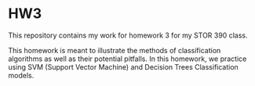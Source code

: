 # HW3

This repository contains my work for homework 3 for my STOR 390 class. 

This homework is meant to illustrate the methods of classification algorithms as well as their potential pitfalls. In this homework, we practice using SVM (Support Vector Machine) and Decision Trees Classification models.
